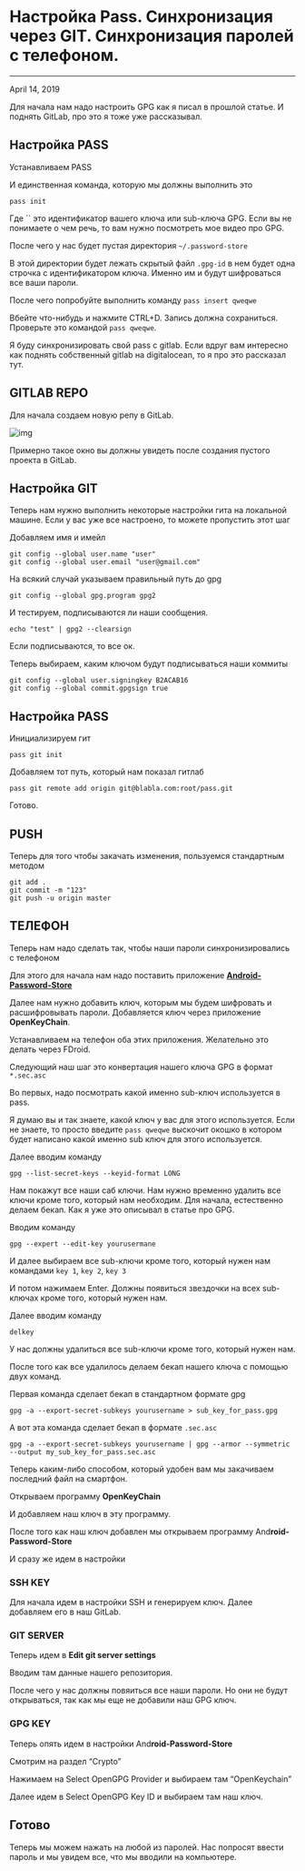 Настройка Pass. Синхронизация через GIT. Синхронизация паролей с телефоном.
===========================================================================

* * *

April 14, 2019

Для начала нам надо настроить GPG как я писал в прошлой статье. И поднять GitLab, про это я тоже уже рассказывал.

Настройка PASS
--------------

Устанавливаем PASS

И единственная команда, которую мы должны выполнить это

    pass init 
    

Где \`\` это идентификатор вашего ключа или sub-ключа GPG. Если вы не понимаете о чем речь, то вам нужно посмотреть мое видео про GPG.

После чего у нас будет пустая директория `~/.password-store`

В этой директории будет лежать скрытый файл `.gpg-id` в нем будет одна строчка с идентификатором ключа. Именно им и будут шифроваться все ваши пароли.

После чего попробуйте выполнить команду `pass insert qweqwe`

Вбейте что-нибудь и нажмите CTRL+D. Запись должна сохраниться. Проверьте это командой `pass qweqwe`.

Я буду синхронизировать свой pass с gitlab. Если вдруг вам интересно как поднять собственный gitlab на digitalocean, то я про это рассказал тут.

GITLAB REPO
-----------

Для начала создаем новую репу в GitLab.

![img](img/2019-03-19-02-43-51.png)

Примерно такое окно вы должны увидеть после создания пустого проекта в GitLab.

Настройка GIT
-------------

Теперь нам нужно выполнить некоторые настройки гита на локальной машине. Если у вас уже все настроено, то можете пропустить этот шаг

Добавляем имя и имейл

    git config --global user.name "user"
    git config --global user.email "user@gmail.com"
    

На всякий случай указываем правильный путь до gpg

    git config --global gpg.program gpg2
    

И тестируем, подписываются ли наши сообщения.

    echo "test" | gpg2 --clearsign
    

Если подписываются, то все ок.

Теперь выбираем, каким ключом будут подписываться наши коммиты

    git config --global user.signingkey B2ACAB16
    git config --global commit.gpgsign true
    

Настройка PASS
--------------

Инициализируем гит

    pass git init
    

Добавляем тот путь, который нам показал гитлаб

    pass git remote add origin git@blabla.com:root/pass.git
    

Готово.

PUSH
----

Теперь для того чтобы закачать изменения, пользуемся стандартным методом

    git add .
    git commit -m "123"
    git push -u origin master
    

ТЕЛЕФОН
-------

Теперь нам надо сделать так, чтобы наши пароли синхронизировались с телефоном

Для этого для начала нам надо поставить приложение **[Android-Password-Store](https://github.com/zeapo/Android-Password-Store)**

Далее нам нужно добавить ключ, которым мы будем шифровать и расшифровывать пароли. Добавляется ключ через приложение **OpenKeyChain**.

Устанавливаем на телефон оба этих приложения. Желательно это делать через FDroid.

Следующий наш шаг это конвертация нашего ключа GPG в формат `*.sec.asc`

Во первых, надо посмотрать какой именно sub-ключ используется в pass.

Я думаю вы и так знаете, какой ключ у вас для этого используется. Если не знаете, то просто введите `pass qweqwe` выскочит окошко в котором будет написано какой именно sub ключ для этого используется.

Далее вводим команду

    gpg --list-secret-keys --keyid-format LONG
    

Нам покажут все наши саб ключи. Нам нужно временно удалить все ключи кроме того, который нам необходим. Для начала, естественно делаем бекап. Как я уже это описывал в статье про GPG.

Вводим команду

    gpg --expert --edit-key yourusermane
    

И далее выбираем все sub-ключи кроме того, который нужен нам командами `key 1`, `key 2`, `key 3`

И потом нажимаем Enter. Должны появиться звездочки на всех sub-ключах кроме того, который нужен нам.

Далее вводим команду

    delkey
    

У нас должны удалиться все sub-ключи кроме того, который нужен нам.

После того как все удалилось делаем бекап нашего ключа с помощью двух команд.

Первая команда сделает бекап в стандартном формате gpg

    gpg -a --export-secret-subkeys yourusername > sub_key_for_pass.gpg
    

А вот эта команда сделает бекап в формате `.sec.asc`

    gpg -a --export-secret-subkeys yourusername | gpg --armor --symmetric --output my_sub_key_for_pass.sec.asc
    

Теперь каким-либо способом, который удобен вам мы закачиваем последний файл на смартфон.

Открываем программу **OpenKeyChain**

И добавляем наш ключ в эту программу.

После того как наш ключ добавлен мы открываем программу And**roid-Password-Store**

И сразу же идем в настройки

### SSH KEY

Для начала идем в настройки SSH и генерируем ключ. Далее добавляем его в наш GitLab.

### GIT SERVER

Теперь идем в **Edit git server settings**

Вводим там данные нашего репозитория.

После чего у нас должны повяиться все наши пароли. Но они не будут открываться, так как мы еще не добавили наш GPG ключ.

### GPG KEY

Теперь опять идем в настройки And**roid-Password-Store**

Смотрим на раздел “Crypto”

Нажимаем на Select OpenGPG Provider и выбираем там “OpenKeychain”

Далее идем в Select OpenGPG Key ID и выбираем там наш ключ.

Готово
------

Теперь мы можем нажать на любой из паролей. Нас попросят ввести пароль и мы увидем все, что мы вводили на компьютере.
